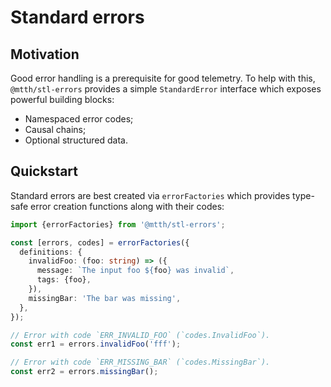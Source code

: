 # Standard errors

## Motivation

Good error handling is a prerequisite for good telemetry. To help with this,
`@mtth/stl-errors` provides a simple `StandardError` interface which exposes
powerful building blocks:

+ Namespaced error codes;
+ Causal chains;
+ Optional structured data.

## Quickstart

Standard errors are best created via `errorFactories` which provides type-safe
error creation functions along with their codes:

```typescript
import {errorFactories} from '@mtth/stl-errors';

const [errors, codes] = errorFactories({
  definitions: {
    invalidFoo: (foo: string) => ({
      message: `The input foo ${foo} was invalid`,
      tags: {foo},
    }),
    missingBar: 'The bar was missing',
  },
});

// Error with code `ERR_INVALID_FOO` (`codes.InvalidFoo`).
const err1 = errors.invalidFoo('fff');

// Error with code `ERR_MISSING_BAR` (`codes.MissingBar`).
const err2 = errors.missingBar();
```
